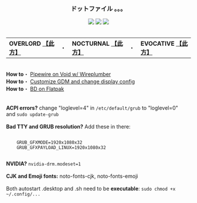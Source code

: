 <div align="center">
  <!-- <img src="https://www.seekpng.com/png/full/988-9885238_anime-girl-neko-manga-fanart-animegirl-nekogirl-menhera.png" height="150px"> -->
  <h3><b>ドットファイル 。。。</b></h3>
  <div>
    <img src="https://img.shields.io/badge/dotfiles-%23DD66DD.svg?style=for-the-badge&logo=github&logoColor=white">
    <img src="https://img.shields.io/badge/GNOME-%232284F2.svg?style=for-the-badge&logo=gnome&logoColor=white">
    <img src="https://img.shields.io/badge/Linux-FCC624?style=for-the-badge&logo=linux&logoColor=black">
  </div>
</div>

<br>

<table align="center">
  <tr>
    <td>
      <b>OVERLORD</b> <a href="https://github.com/czarhex/dotfiles/blob/main/assets/OVERLORD.md#shell"><b>【此方】</b></a>
    </td>
    <td>・</td>
    <td>
      <b>NOCTURNAL</b> <a href="https://github.com/czarhex/dotfiles/blob/main/assets/NOCTURNAL.md#shell"><b>【此方】</b></a>
    </td>
    <td>・</td>
    <td>
      <b>EVOCATIVE</b> <a href="https://www.youtube.com/watch?v=KrwdRMWnt14&t=12s"><b>【此方】</b></a>
    </td>
  </tr>
</table> 

<br>



  <div align="left">
    <b>How to</b>・
    <a href=https://github.com/czarhex/dotfiles/blob/main/assets/PIPEVOID.md>
      Pipewire on Void w/ Wireplumber
    </a>
  <br>
    <b>How to</b>・
    <a href=https://github.com/czarhex/dotfiles/blob/main/assets/GDMCUSTOM.md>
      Customize GDM and change display config
    </a>
  <br>
    <b>How to</b>・
    <a href=https://github.com/czarhex/dotfiles/blob/main/assets/BDFLAT.md>
      BD on Flatpak 
    </a>
  </div>
  </details>
</div>

<br>

  <div align="left">
    <br>
    <b>ACPI errors?</b> change "loglevel=4" in <code>/etc/default/grub</code> to "loglevel=0" <br>
    and <code>sudo update-grub</code> 
    <br></br>
    <b>Bad TTY and GRUB resolution?</b> Add these in there:
    <pre><code>
    GRUB_GFXMODE=1920x1080x32
    GRUB_GFXPAYLOAD_LINUX=1920x1080x32
    </code></pre>
    <b>NVIDIA?</b> <code>nvidia-drm.modeset=1</code>
    <br></br>
    <b>CJK and Emoji fonts:</b> noto-fonts-cjk, noto-fonts-emoji
    <br></br>
    Both autostart .desktop and .sh need to be <b>executable</b>: <code>sudo chmod +x ~/.config/...</code>
  </div>
  </details>
</div>
